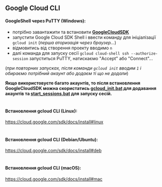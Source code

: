 ## Google Cloud CLI
#### GoogleShell через PuTTY (Windows): 
- потрібно завантажити та встановити **[GoogleCloudSDK](https://dl.google.com/dl/cloudsdk/channels/rapid/GoogleCloudSDKInstaller.exe)**
- запустити Google Cloud SDK Shell і ввести команду для ініціалізації `gcloud init` (*перша аторизація через браузер...*)
- відмовитись від створення проекту вводимо `n`
- далі команда для запуску сесії `gcloud cloud-shell ssh --authorize-session`
запуститься PuTTY, натискаємо "Accept" або "Connect"...    
    
(*при повторних запусках, після команди `gcloud init` вводим `1` і обираємо потрібний акаунт або додаєм ті що не додали*)

**Якщо використовуєте багато акаунтів, то після встановлення GoogleCloudSDK можна скористатись [gcloud_init.bat](https://raw.githubusercontent.com/Operation-Stop-russia/Gcloudshell_ddos/main/GShellSDK/gcloud_init.bat) для додавання акаунтів та [start_sessions.bat](https://raw.githubusercontent.com/Operation-Stop-russia/Gcloudshell_ddos/main/GShellSDK/start_sessions.bat) для запуску сесій.**
#
#
#### Встановлення gcloud CLI (Linux):    
https://cloud.google.com/sdk/docs/install#linux
#
#### Встановлення gcloud CLI (Debian/Ubuntu):    
https://cloud.google.com/sdk/docs/install#deb
#
#### Встановлення gcloud CLI (macOS):    
https://cloud.google.com/sdk/docs/install#mac
